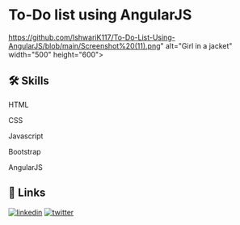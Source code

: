 

# To-Do list using AngularJS



https://github.com/IshwariK117/To-Do-List-Using-AngularJS/blob/main/Screenshot%20(11).png" alt="Girl in a jacket" width="500" height="600">

## 🛠 Skills


HTML

CSS

Javascript

Bootstrap

AngularJS


## 🔗 Links

[![linkedin](https://img.shields.io/badge/linkedin-0A66C2?style=for-the-badge&logo=linkedin&logoColor=white)](https://www.linkedin.com/)
[![twitter](https://img.shields.io/badge/twitter-1DA1F2?style=for-the-badge&logo=twitter&logoColor=white)](https://twitter.com/)



